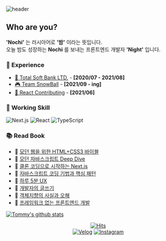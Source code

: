 
![header](https://capsule-render.vercel.app/api?type=slice&color=0:30cfd0,100:330867&height=200&text=Nochi&fontAlign=70&fontColor=ffffff&rotate=13&fontAlignY=25&desc=Front-End%20Developer&descAlign=70.&descAlignY=44)



## Who are you?
**'Nochi'** 는 러시아어로 **'밤'** 이라는 뜻입니다. <br />
오늘 밤도 성장하는 **Nochi** 를 보내는 프론트엔드 개발자 **'Night'** 입니다.

### 💼 Experience
- [🚢 Total Soft Bank LTD.](http://www.tsb.co.kr/index.php) - **[2020/07 - 2021/08]**
- [🎮 Team SnowBall](https://www.teamsnowball.com/) - **[2021/09 - ing]** <br />
- [📃 React Contributing](https://github.com/reactjs/ko.reactjs.org/blob/master/content/docs/web-components.md) - **[2021/06]**

### 🔨 Working Skill
![Next.js](https://img.shields.io/badge/Next.js-000000?logo=Next.js&logoColor=white)
![React](https://img.shields.io/badge/React-61DAFB?logo=React&logoColor=white) 
![TypeScript](https://img.shields.io/badge/TypeScript-3178C6?logo=TypeScript&logoColor=white) <br />

### 📚 Read Book
- 📔 [모던 웹을 위한 HTML+CSS3 바이블](http://www.yes24.com/Product/Goods/72297124)
- 📕 [모던 자바스크립트 Deep Dive](http://www.yes24.com/product/goods/96639635)
- 📗 [클론 코딩으로 시작하는 Next.js](http://www.yes24.com/Product/Goods/97031148)
- 📘 [자바스크립트 코딩 기법과 핵심 패턴](http://www.yes24.com/product/goods/5871083)
- 📙 [하루 5분 UX](http://www.yes24.com/product/goods/111102268)
- 📔 [개발자의 글쓰기](http://www.yes24.com/product/goods/79378905)
- 📕 [객체지향의 사실과 오해](http://www.yes24.com/Product/Goods/18249021)
- 📗 [프레임워크 없는 프론트엔드 개발](http://www.yes24.com/Product/Goods/96639825)




[![Tommy's github stats](https://github-readme-stats.vercel.app/api?username=ainochi-kor&show_icons=true&theme=tokyonight)](https://github.com/anuraghazra/github-readme-stats)
<br>

 
<div align="center"> 
 
[![Hits](https://hits.seeyoufarm.com/api/count/incr/badge.svg?url=https%3A%2F%2Fgithub.com%2Fainochi-kor&count_bg=%2379C83D&title_bg=%23555555&icon=&icon_color=%23E7E7E7&title=hits&edge_flat=false)](https://hits.seeyoufarm.com)
<br />
[![Velog](https://img.shields.io/badge/Velog-20C997?logo=Velog&logoColor=white)](https://velog.io/@ainochi95)
[![Instagram](https://img.shields.io/badge/Instagram-E4405F?logo=Instagram&logoColor=white)](https://www.instagram.com/nochi_0920.tsx/)

</div>


<!-- - [Contributing] 
 -->
 
<!--
[![Nochi's wakatime stats](https://github-readme-stats.vercel.app/api/wakatime?username=Nochi)](https://wakatime.com/@Nochi)
 -->
<!--
**ainochi-kor/ainochi-kor** is a ✨ _special_ ✨ repository because its `README.md` (this file) appears on your GitHub profile.

Here are some ideas to get you started:
![MariaDB](https://img.shields.io/badge/MariaDB-003545.svg?logo=MariaDB&logoColor=white)
![Angular](https://img.shields.io/badge/Angular-DD0031?logo=Angular&logoColor=white)
![GraphQL](https://img.shields.io/badge/GraphQL-E10098?logo=GraphQL&logoColor=white)
![Next.js](https://img.shields.io/badge/Next.js-000000?logo=Next.js&logoColor=white)
![Svelte](https://img.shields.io/badge/Svelte-FF3E00?logo=Svelte&logoColor=white)

- [Work] [(주)토탈소프트뱅크](http://www.tsb.co.kr/index.php) => TA, RF, YT 등 B2B 웹 프로덕트(풀스택)
- [Work] [(주)팀스노우볼](https://www.teamsnowball.com/) => B2B E-Sport 분석 사이트, B2C Twitch Extension 프로덕트
- [Test] [Lib Test](https://lib-testing-project.netlify.app/) => 라이브러리 테스트
- [Test] [d3.js를 Typescript로 테스트 중](https://study-d3.vercel.app/)

- 🔭 I’m currently working on ...
- 🌱 I’m currently learning ...
- 👯 I’m looking to collaborate on ...
- 🤔 I’m looking for help with ...
- 💬 Ask me about ...
- 📫 How to reach me: ...
- 😄 Pronouns: ...
- ⚡ Fun fact: ...

## 🌱 경험
![Vue.js](https://img.shields.io/badge/Vue.js-4FC08D?logo=Vue.js&logoColor=white)


![BootStrap](https://img.shields.io/badge/BootStrap-7952B3?logo=BootStrap&logoColor=white)
![Webpack](https://img.shields.io/badge/Webpack-8DD6F9?logo=Webpack&logoColor=white)
![Spring](https://img.shields.io/badge/Spring-6DB33F.svg?logo=spring&logoColor=white)
![Spring_Boot](https://img.shields.io/badge/Spring_Boot-6DB33F.svg?logo=spring&logoColor=white)
![Maven](https://img.shields.io/badge/Maven-C71A36.svg?logo=apache-maven&logoColor=white)
![Node.js](https://img.shields.io/badge/Node.js-339933?logo=Node.js&logoColor=white)
![Oracle](https://img.shields.io/badge/Oracle-F80000.svg?logo=Oracle&logoColor=white)
![Python](https://img.shields.io/badge/Python-3776AB.svg?logo=Python&logoColor=white)
![Sass](https://img.shields.io/badge/Sass-CC6699?logo=Sass&logoColor=white)
![jQuery](https://img.shields.io/badge/jQuery-0769AD?logo=jQuery&logoColor=white)
![Java_8](https://img.shields.io/badge/java8-red?logo=java&logoColor=white)
![Java_11](https://img.shields.io/badge/java11-red?logo=java&logoColor=white)


### 👍 그 외.
![Git](https://img.shields.io/badge/Git-F05032.svg?logo=Git&logoColor=white)
![GitHub](https://img.shields.io/badge/GitHub-181717.svg?logo=GitHub&logoColor=white)
![Markdown](https://img.shields.io/badge/Markdown-000000?logo=markdown&logoColor=white)
-->

<!-- ## Sub
![Solidity](https://img.shields.io/badge/Solidity-363636.svg?logo=Solidity&logoColor=white)
![Ethereum](https://img.shields.io/badge/Ethereum-3C3C3D.svg?logo=Ethereum&logoColor=white)
![Go](https://img.shields.io/badge/Go-00ADD8.svg?logo=Go&logoColor=white)
![Node.js](https://img.shields.io/badge/Node.js-339933.svg?logo=Node.js&logoColor=white)
![Kotlin](https://img.shields.io/badge/Kotlin-7F52FF.svg?logo=Kotlin&logoColor=white)
![Spring](https://img.shields.io/badge/Spring-6DB33F.svg?logo=Spring&logoColor=white)
![Spring Boot](https://img.shields.io/badge/Spring_Boot-6DB33F.svg?logo=SpringBoot&logoColor=white)
![Python](https://img.shields.io/badge/Python-3776AB.svg?logo=Python&logoColor=white)
![Qt](https://img.shields.io/badge/Qt-41CD52.svg?logo=Qt&logoColor=white)
## Etc
![Visual Studio Code](https://img.shields.io/badge/Visual_Studio_Code-007ACC.svg?logo=VisualStudioCode&logoColor=white)
![Git](https://img.shields.io/badge/Git-F05032.svg?logo=Git&logoColor=white)
![GitHub](https://img.shields.io/badge/GitHub-181717.svg?logo=GitHub&logoColor=white)
![Markdown](https://img.shields.io/badge/Markdown-000000?logo=markdown&logoColor=white)
![Notion](https://img.shields.io/badge/Notion-000000.svg?logo=Notion&logoColor=white) -->

<!-- 
- [Study] [Clone Book](https://clonebook.netlify.app/) (초창기 잡기술..)
- [Study] [Todo List](https://ainochi-todo-list.netlify.app/) (흔한 Todo에 잡다한 오류 수정 및 요구사항 추가) 
-->

<!-- ![TypeScript](https://img.shields.io/badge/TypeScript-3178C6.svg?logo=TypeScript&logoColor=white) 
![React](https://img.shields.io/badge/React-61DAFB.svg?logo=React&logoColor=white) 
![React Query](https://img.shields.io/badge/React_Query-FF4154.svg?logo=ReactQuery&logoColor=white) 
![React Table](https://img.shields.io/badge/React_Table-FF4154.svg?logo=ReactTable&logoColor=white) 
![React Router](https://img.shields.io/badge/React_Router-CA4245.svg?logo=ReactRouter&logoColor=white)
![Redux](https://img.shields.io/badge/Redux-764ABC.svg?logo=Redux&logoColor=white)
![Recoil](https://img.shields.io/badge/Recoil-3578e5.svg?logo=Recoil&logoColor=white)
![i18next](https://img.shields.io/badge/i18next-26A69A.svg?logo=i18next&logoColor=white)
![MUI](https://img.shields.io/badge/MUI-007FFF.svg?logo=MUI&logoColor=white)
![Emotion](https://img.shields.io/badge/Emotion-C865B9.svg?logo=Emotion&logoColor=white) 
[![Lib_Test](https://img.shields.io/badge/Lib_Test-3DDC84?logo=Lib_Test&logoColor=white)](https://lib-testing-project.netlify.app/)
 -->
